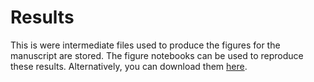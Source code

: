 # Results

This is were intermediate files used to produce the figures
for the manuscript are stored. The figure notebooks can be
used to reproduce these results. Alternatively, you can download
them [here](https://drive.google.com/file/d/149gNULTvvASAWgUeTraXaXCE_Ft29E9e/view?usp=sharing).
